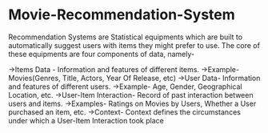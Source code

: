 # Movie-Recommendation-System
Recommendation Systems are Statistical equipments which are built to automatically suggest users with items they might prefer to use. The core of these equipments are four components of data, namely-

->Items Data - Information and features of different items.
->Example- Movies(Genres, Title, Actors, Year Of Release, etc)
->User Data- Information and features of different users.
->Example- Age, Gender, Geographical Location, etc.
->User-Item Interaction- Record of past interaction between users and items.
->Examples- Ratings on Movies by Users, Whether a User purchased an item, etc.
->Context- Context defines the circumstances under which a User-Item Interaction took place
